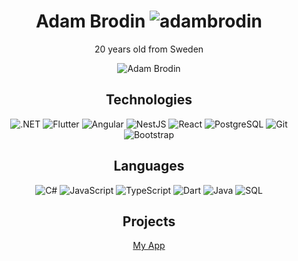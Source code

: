 <div class="about-me" align="center">
<h1>Adam Brodin <img src="https://komarev.com/ghpvc/?username=adambrodin&label=Profile%20views&color=0e75b6&style=flat" alt="adambrodin"> </h1>
<p>20 years old from Sweden</p>
<div class="stat-cards" align="center">
  
![Adam Brodin](https://github-readme-stats.vercel.app/api?username=AdamBrodin&show_icons=true&theme=tokyonight)
</div>
<div class="technologies" align="center">
<h2>Technologies</h2>
  
![.NET](https://img.shields.io/badge/-.NET-000?&logo=dotnet&logoColor=6D409D)
![Flutter](https://img.shields.io/badge/-Flutter-000?&logo=flutter&logoColor=5CC6F8)
![Angular](https://img.shields.io/badge/-Angular-000?&logo=angular&logoColor=DD0031)
![NestJS](https://img.shields.io/badge/-NestJS-000?&logo=nestjs&logoColor=EA2845)
![React](https://img.shields.io/badge/-React-000?&logo=react&logoColor=61DBFB)
![PostgreSQL](https://img.shields.io/badge/-PostgreSQL-000?&logo=postgresql&logoColor=336791)
![Git](https://img.shields.io/badge/-Git-000?&logo=git&logoColor=F05134)
 ![Bootstrap](https://img.shields.io/badge/-Bootstrap-000?&logo=bootstrap&logoColor=7211f7)
  
</div>
  
<div class="languages" align="center">
<h2>Languages</h2>  

![C#](https://img.shields.io/badge/-C%23-000?&logo=c-sharp&logoColor=3A0093)
![JavaScript](https://img.shields.io/badge/-JavaScript-000?&logo=JavaScript)
![TypeScript](https://img.shields.io/badge/-TypeScript-000?&logo=TypeScript)
![Dart](https://img.shields.io/badge/-Dart-000?&logo=Dart&logoColor=2CB7F6)
![Java](https://img.shields.io/badge/-Java-000?&logo=java&logoColor=E76F00)
![SQL](https://img.shields.io/badge/-SQL-000?&logo=MySQL&logoColor=C17802)
</div>
  
<div class="projects" align="center">
<h2>Projects</h2>
  
[My App](https://play.google.com/store/apps/details?id=com.adambrodin.realtidfonder)
 </div>
</div>

